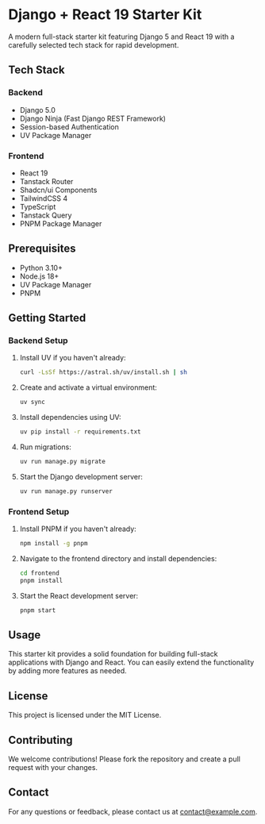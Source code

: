 # Django + React 19 Starter Kit

A modern full-stack starter kit featuring Django 5 and React 19 with a carefully selected tech stack for rapid development.

## Tech Stack

### Backend
- Django 5.0
- Django Ninja (Fast Django REST Framework)
- Session-based Authentication
- UV Package Manager

### Frontend
- React 19
- Tanstack Router
- Shadcn/ui Components
- TailwindCSS 4
- TypeScript
- Tanstack Query
- PNPM Package Manager

## Prerequisites

- Python 3.10+
- Node.js 18+
- UV Package Manager
- PNPM

## Getting Started

### Backend Setup
1. Install UV if you haven't already:
   ```bash
   curl -LsSf https://astral.sh/uv/install.sh | sh
   ```
2. Create and activate a virtual environment:
   ```bash
   uv sync

   ```
3. Install dependencies using UV:
   ```bash
   uv pip install -r requirements.txt
   ```
4. Run migrations:
   ```bash
   uv run manage.py migrate
   ```
5. Start the Django development server:
   ```bash
   uv run manage.py runserver
   ```

### Frontend Setup
1. Install PNPM if you haven't already:
   ```bash
   npm install -g pnpm
   ```
2. Navigate to the frontend directory and install dependencies:
   ```bash
   cd frontend
   pnpm install
   ```
3. Start the React development server:
   ```bash
   pnpm start
   ```

## Usage
This starter kit provides a solid foundation for building full-stack applications with Django and React. You can easily extend the functionality by adding more features as needed.

## License
This project is licensed under the MIT License.

## Contributing
We welcome contributions! Please fork the repository and create a pull request with your changes.

## Contact
For any questions or feedback, please contact us at [contact@example.com](mailto:contact@example.com).

